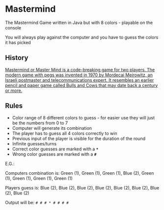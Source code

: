 # Mastermind
 The Mastermind Game written in Java but with 8 colors - playable on the console

 You will always play against the computer and you have to guess the colors it has picked

## History
[Mastermind or Master Mind is a code-breaking game for two players. The modern game with pegs was invented in 1970 by Mordecai Meirowitz, an Israeli postmaster and telecommunications expert. It resembles an earlier pencil and paper game called Bulls and Cows that may date back a century or more.](https://en.wikipedia.org/wiki/Mastermind_(board_game))

## Rules
- Color range of 8 different colors to guess - for easier use they will just be the numbers from 0 to 7
- Computer will generate its combination
- The player has to guess all 4 colors correctly to win
- Previous input of the player is visible for the duration of the round
- Infinite guesses/turns
- Correct color guesses are marked with a **`*`**
- Wrong color guesses are marked with a **`#`**

E.G.:

Computers combination is: Green (1), Green (1), Green (1), Blue (2), Green (1), Green (1), Green (1), Green (1)

Players guess is: Blue (2), Blue (2), Blue (2), Blue (2), Blue (2), Blue (2), Blue (2), Blue (2)

Output will be: `# # # * # # # #`